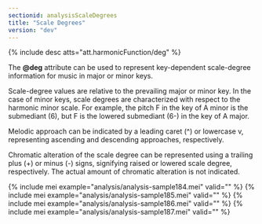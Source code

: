 ```yaml
---
sectionid: analysisScaleDegrees
title: "Scale Degrees"
version: "dev"
---
```


{% include desc atts="att.harmonicFunction/deg" %}

The **@deg** attribute can be used to represent key-dependent scale-degree information for music in major or minor keys.

Scale-degree values are relative to the prevailing major or minor key. In the case of minor keys, scale degrees are characterized with respect to the harmonic minor scale. For example, the pitch F in the key of A minor is the submediant (6), but F is the lowered submediant (6-) in the key of A major.

Melodic approach can be indicated by a leading caret (^) or lowercase v, representing ascending and descending approaches, respectively.

Chromatic alteration of the scale degree can be represented using a trailing plus (+) or minus (-) signs, signifying raised or lowered scale degree, respectively. The actual amount of chromatic alteration is not indicated.

{% include mei example="analysis/analysis-sample184.mei" valid="" %}
{% include mei example="analysis/analysis-sample185.mei" valid="" %}
{% include mei example="analysis/analysis-sample186.mei" valid="" %}
{% include mei example="analysis/analysis-sample187.mei" valid="" %}
